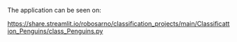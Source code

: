 The application can be seen on:

https://share.streamlit.io/robosarno/classification_projects/main/Classificattion_Penguins/class_Penguins.py
